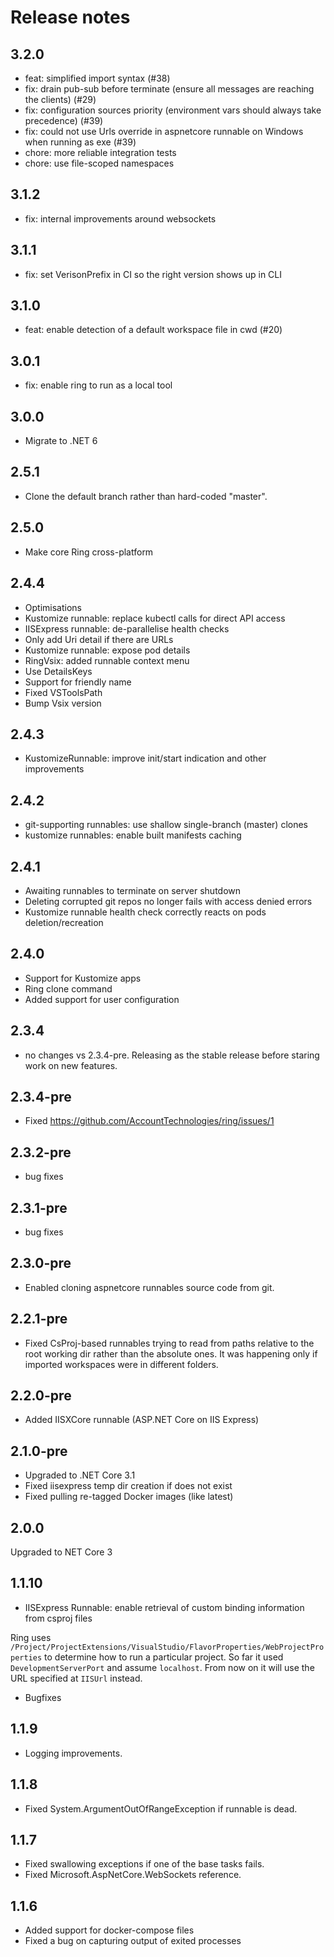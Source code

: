 # Release notes

## 3.2.0

* feat: simplified import syntax (#38)
* fix: drain pub-sub before terminate (ensure all messages are reaching the clients) (#29)
* fix: configuration sources priority (environment vars should always take precedence) (#39)
* fix: could not use Urls override in aspnetcore runnable on Windows when running as exe (#39)
* chore: more reliable integration tests 
* chore: use file-scoped namespaces

## 3.1.2

* fix: internal improvements around websockets

## 3.1.1

* fix: set VerisonPrefix in CI so the right version shows up in CLI

## 3.1.0

* feat: enable detection of a default workspace file in cwd (#20)

## 3.0.1

* fix: enable ring to run as a local tool

## 3.0.0

* Migrate to .NET 6

## 2.5.1

* Clone the default branch rather than hard-coded "master".

## 2.5.0

* Make core Ring cross-platform

## 2.4.4

* Optimisations
* Kustomize runnable: replace kubectl calls for direct API access
* IISExpress runnable: de-parallelise health checks
* Only add Uri detail if there are URLs
* Kustomize runnable: expose pod details
* RingVsix: added runnable context menu
* Use DetailsKeys
* Support for friendly name
* Fixed VSToolsPath
* Bump Vsix version

## 2.4.3

* KustomizeRunnable: improve init/start indication and other improvements

## 2.4.2

* git-supporting runnables: use shallow single-branch (master) clones
* kustomize runnables: enable built manifests caching 

## 2.4.1

* Awaiting runnables to terminate on server shutdown
* Deleting corrupted git repos no longer fails with access denied errors
* Kustomize runnable health check correctly reacts on pods deletion/recreation

## 2.4.0

* Support for Kustomize apps
* Ring clone command
* Added support for user configuration

## 2.3.4

* no changes vs 2.3.4-pre. Releasing as the stable release before staring work on new features.

## 2.3.4-pre

* Fixed https://github.com/AccountTechnologies/ring/issues/1

## 2.3.2-pre

* bug fixes

## 2.3.1-pre

* bug fixes

## 2.3.0-pre

* Enabled cloning aspnetcore runnables source code from git.

## 2.2.1-pre

* Fixed CsProj-based runnables trying to read from paths relative to the root working dir rather than the absolute ones. It was happening only if imported workspaces were in different folders.

## 2.2.0-pre

* Added IISXCore runnable (ASP.NET Core on IIS Express)

## 2.1.0-pre

* Upgraded to .NET Core 3.1
* Fixed iisexpress temp dir creation if does not exist
* Fixed pulling re-tagged Docker images (like latest)

## 2.0.0

Upgraded to NET Core 3

## 1.1.10

* IISExpress Runnable: enable retrieval of custom binding information from csproj files

Ring uses `/Project/ProjectExtensions/VisualStudio/FlavorProperties/WebProjectProperties` to determine how to run a particular project.
So far it used `DevelopmentServerPort` and assume `localhost`. From now on it will use the URL specified at `IISUrl` instead.

* Bugfixes

## 1.1.9

* Logging improvements.

## 1.1.8

* Fixed System.ArgumentOutOfRangeException if runnable is dead.

## 1.1.7

* Fixed swallowing exceptions if one of the base tasks fails. 
* Fixed Microsoft.AspNetCore.WebSockets reference.

## 1.1.6

* Added support for docker-compose files
* Fixed a bug on capturing output of exited processes
